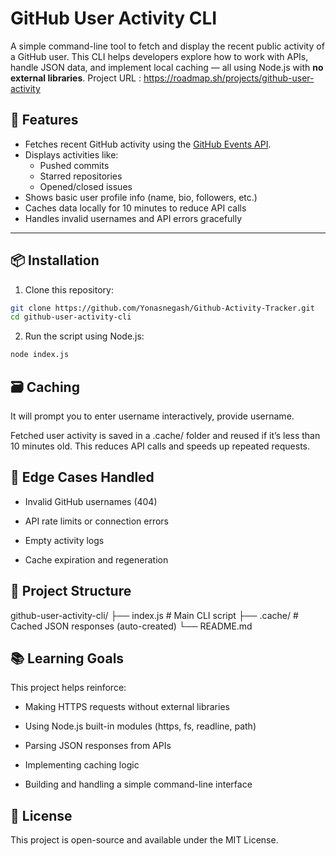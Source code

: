 # GitHub User Activity CLI

A simple command-line tool to fetch and display the recent public activity of a GitHub user. This CLI helps developers explore how to work with APIs, handle JSON data, and implement local caching — all using Node.js with **no external libraries**. Project URL : https://roadmap.sh/projects/github-user-activity

## 🔧 Features

- Fetches recent GitHub activity using the [GitHub Events API](https://docs.github.com/en/rest/activity/events).
- Displays activities like:
  - Pushed commits
  - Starred repositories
  - Opened/closed issues
- Shows basic user profile info (name, bio, followers, etc.)
- Caches data locally for 10 minutes to reduce API calls
- Handles invalid usernames and API errors gracefully

---

## 📦 Installation

1. Clone this repository:

```bash
git clone https://github.com/Yonasnegash/Github-Activity-Tracker.git
cd github-user-activity-cli
```

2. Run the script using Node.js:

```bash
node index.js
```

## 🗃️ Caching

It will prompt you to enter username interactively, provide username.

Fetched user activity is saved in a .cache/ folder and reused if it’s less than 10 minutes old. This reduces API calls and speeds up repeated requests.

## 🧪 Edge Cases Handled

- Invalid GitHub usernames (404)

- API rate limits or connection errors

- Empty activity logs

- Cache expiration and regeneration

## 📁 Project Structure

github-user-activity-cli/
├── index.js        # Main CLI script
├── .cache/         # Cached JSON responses (auto-created)
└── README.md

## 📚 Learning Goals

This project helps reinforce:

- Making HTTPS requests without external libraries

- Using Node.js built-in modules (https, fs, readline, path)

- Parsing JSON responses from APIs

- Implementing caching logic

- Building and handling a simple command-line interface

## 📝 License
This project is open-source and available under the MIT License.